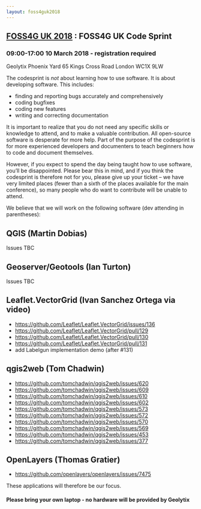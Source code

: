 ```yaml
---
layout: foss4guk2018
---
```

## [FOSS4G UK 2018](/foss4guk2018/) : FOSS4G UK Code Sprint

### 09:00-17:00 10 March 2018 - registration required

Geolytix
Phoenix Yard
65 Kings Cross Road
London
WC1X 9LW

The codesprint is *not* about learning how to use software. It is about developing software. This includes:

- finding and reporting bugs accurately and comprehensively
- coding bugfixes
- coding new features
- writing and correcting documentation

It is important to realize that you do not need any specific skills or knowledge to attend, and to make a valuable contribution. All open-source software is desperate for more help. Part of the purpose of the codesprint is for more experienced developers and documenters to teach beginners how to code and document themselves.

However, if you expect to spend the day being taught how to use software, you’ll be disappointed. Please bear this in mind, and if you think the codesprint is therefore not for you, please give up your ticket – we have very limited places (fewer than a sixth of the places available for the main conference), so many people who do want to contribute will be unable to attend.

We believe that we will work on the following software (dev attending in parentheses):

## QGIS (Martin Dobias)

Issues TBC

## Geoserver/Geotools (Ian Turton)

Issues TBC

## Leaflet.VectorGrid (Ivan Sanchez Ortega via video)

- https://github.com/Leaflet/Leaflet.VectorGrid/issues/136
- https://github.com/Leaflet/Leaflet.VectorGrid/pull/129
- https://github.com/Leaflet/Leaflet.VectorGrid/pull/130
- https://github.com/Leaflet/Leaflet.VectorGrid/pull/131
- add Labelgun implementation demo (after #131)

## qgis2web (Tom Chadwin)

- https://github.com/tomchadwin/qgis2web/issues/620
- https://github.com/tomchadwin/qgis2web/issues/609
- https://github.com/tomchadwin/qgis2web/issues/610
- https://github.com/tomchadwin/qgis2web/issues/602
- https://github.com/tomchadwin/qgis2web/issues/573
- https://github.com/tomchadwin/qgis2web/issues/572
- https://github.com/tomchadwin/qgis2web/issues/570
- https://github.com/tomchadwin/qgis2web/issues/569
- https://github.com/tomchadwin/qgis2web/issues/453
- https://github.com/tomchadwin/qgis2web/issues/377

## OpenLayers (Thomas Gratier)

- https://github.com/openlayers/openlayers/issues/7475

These applications will therefore be our focus.

#### Please bring your own laptop - no hardware will be provided by Geolytix
